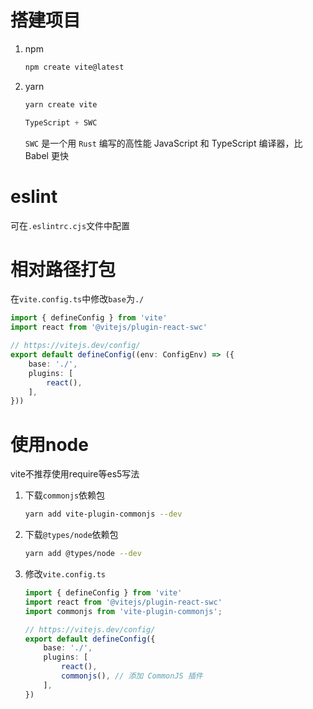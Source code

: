 # 搭建项目

1. npm

   ```bash
   npm create vite@latest
   ```

2. yarn

   ```bash
   yarn create vite
   ```
   
   ```typescript
   TypeScript + SWC
   ```
   
   `SWC` 是一个用 `Rust` 编写的高性能 JavaScript 和 TypeScript 编译器，比 Babel 更快




# eslint

可在`.eslintrc.cjs`文件中配置



# 相对路径打包

在`vite.config.ts`中修改`base`为`./`

```ts
import { defineConfig } from 'vite'
import react from '@vitejs/plugin-react-swc'

// https://vitejs.dev/config/
export default defineConfig((env: ConfigEnv) => ({
    base: './',
    plugins: [
        react(),
    ],
}))
```





# 使用node

vite不推荐使用require等es5写法

1. 下载`commonjs`依赖包

   ```bash
   yarn add vite-plugin-commonjs --dev
   ```

2. 下载`@types/node`依赖包

   ```bash
   yarn add @types/node --dev
   ```

3. 修改`vite.config.ts`

   ```ts
   import { defineConfig } from 'vite'
   import react from '@vitejs/plugin-react-swc'
   import commonjs from 'vite-plugin-commonjs';
   
   // https://vitejs.dev/config/
   export default defineConfig({
       base: './',
       plugins: [
           react(),
           commonjs(), // 添加 CommonJS 插件
       ],
   })
   ```
   



